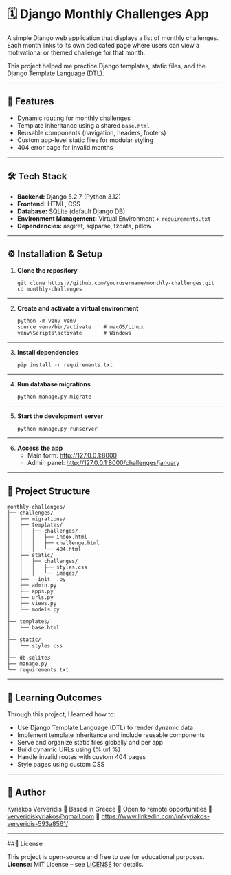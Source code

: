 # 🗓️ Django Monthly Challenges App

A simple Django web application that displays a list of monthly challenges.  
Each month links to its own dedicated page where users can view a motivational or themed challenge for that month.

This project helped me practice Django templates, static files, and the Django Template Language (DTL).

---

## 🚀 Features
- Dynamic routing for monthly challenges  
- Template inheritance using a shared `base.html`  
- Reusable components (navigation, headers, footers)   
- Custom app-level static files for modular styling  
- 404 error page for invalid months  

---

## 🛠️ Tech Stack
- **Backend:** Django 5.2.7 (Python 3.12)  
- **Frontend:** HTML, CSS
- **Database:** SQLite (default Django DB)  
- **Environment Management:** Virtual Environment + `requirements.txt`  
- **Dependencies:** asgiref, sqlparse, tzdata, pillow  

---

## ⚙️ Installation & Setup

1. **Clone the repository**  
   ```
   git clone https://github.com/yourusername/monthly-challenges.git
   cd monthly-challenges
   ```
---

2. **Create and activate a virtual environment**  
   ```
   python -m venv venv
   source venv/bin/activate    # macOS/Linux
   venv\Scripts\activate       # Windows
   ```
---

3. **Install dependencies**  
   ```
   pip install -r requirements.txt
   ```
---

4. **Run database migrations**  
   ```
   python manage.py migrate
   ```
---

5. **Start the development server**  
   ```
   python manage.py runserver
   ```
---

6. **Access the app**  
   - Main form: http://127.0.0.1:8000  
   - Admin panel: http://127.0.0.1:8000/challenges/january
---

## 🧩 Project Structure
```
monthly-challenges/
├── challenges/
│   ├── migrations/
│   ├── templates/
│   │   ├── challenges/
│   │   │   ├── index.html
│   │   │   ├── challenge.html
│   │   │   └── 404.html
│   ├── static/
│   │   ├── challenges/
│   │   │   ├── styles.css
│   │   │   └── images/
│   ├── __init__.py
│   ├── admin.py
│   ├── apps.py
│   ├── urls.py
│   ├── views.py
│   └── models.py
│
├── templates/
│   └── base.html
│
├── static/
│   └── styles.css
│
├── db.sqlite3
├── manage.py
└── requirements.txt
```
---

## 🧠 Learning Outcomes
Through this project, I learned how to:
- Use Django Template Language (DTL) to render dynamic data
- Implement template inheritance and include reusable components
- Serve and organize static files globally and per app
- Build dynamic URLs using {% url %}
- Handle invalid routes with custom 404 pages
- Style pages using custom CSS

---

## 👤 Author

Kyriakos Ververidis
📍 Based in Greece
💬 Open to remote opportunities
📧 ververidiskyriakos@gmail.com
🔗 https://www.linkedin.com/in/kyriakos-ververidis-593a8561/

---

##📝 License

This project is open-source and free to use for educational purposes.
**License:** MIT License – see [LICENSE](LICENSE) for details.



